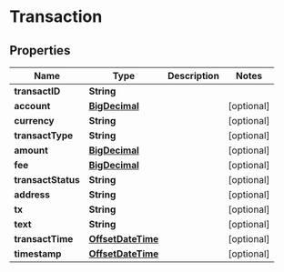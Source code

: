 
# Transaction

## Properties
Name | Type | Description | Notes
------------ | ------------- | ------------- | -------------
**transactID** | **String** |  | 
**account** | [**BigDecimal**](BigDecimal.md) |  |  [optional]
**currency** | **String** |  |  [optional]
**transactType** | **String** |  |  [optional]
**amount** | [**BigDecimal**](BigDecimal.md) |  |  [optional]
**fee** | [**BigDecimal**](BigDecimal.md) |  |  [optional]
**transactStatus** | **String** |  |  [optional]
**address** | **String** |  |  [optional]
**tx** | **String** |  |  [optional]
**text** | **String** |  |  [optional]
**transactTime** | [**OffsetDateTime**](OffsetDateTime.md) |  |  [optional]
**timestamp** | [**OffsetDateTime**](OffsetDateTime.md) |  |  [optional]



